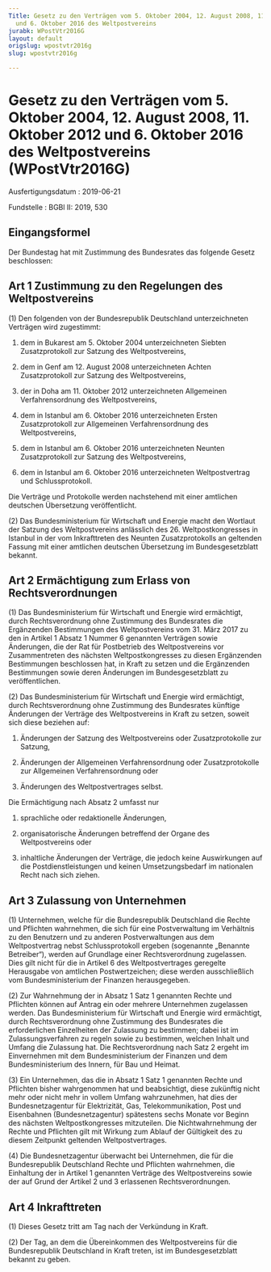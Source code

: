 ```yaml
---
Title: Gesetz zu den Verträgen vom 5. Oktober 2004, 12. August 2008, 11. Oktober 2012
  und 6. Oktober 2016 des Weltpostvereins
jurabk: WPostVtr2016G
layout: default
origslug: wpostvtr2016g
slug: wpostvtr2016g

---
```


# Gesetz zu den Verträgen vom 5. Oktober 2004, 12. August 2008, 11. Oktober 2012 und 6. Oktober 2016 des Weltpostvereins (WPostVtr2016G)

Ausfertigungsdatum
:   2019-06-21

Fundstelle
:   BGBl II: 2019, 530


## Eingangsformel

Der Bundestag hat mit Zustimmung des Bundesrates das folgende Gesetz
beschlossen:


## Art 1 Zustimmung zu den Regelungen des Weltpostvereins

(1) Den folgenden von der Bundesrepublik Deutschland unterzeichneten
Verträgen wird zugestimmt:

1.  dem in Bukarest am 5. Oktober 2004 unterzeichneten Siebten
    Zusatzprotokoll zur Satzung des Weltpostvereins,


2.  dem in Genf am 12. August 2008 unterzeichneten Achten Zusatzprotokoll
    zur Satzung des Weltpostvereins,


3.  der in Doha am 11. Oktober 2012 unterzeichneten Allgemeinen
    Verfahrensordnung des Weltpostvereins,


4.  dem in Istanbul am 6. Oktober 2016 unterzeichneten Ersten
    Zusatzprotokoll zur Allgemeinen Verfahrensordnung des Weltpostvereins,


5.  dem in Istanbul am 6. Oktober 2016 unterzeichneten Neunten
    Zusatzprotokoll zur Satzung des Weltpostvereins,


6.  dem in Istanbul am 6. Oktober 2016 unterzeichneten Weltpostvertrag und
    Schlussprotokoll.




Die Verträge und Protokolle werden nachstehend mit einer amtlichen
deutschen Übersetzung veröffentlicht.

(2) Das Bundesministerium für Wirtschaft und Energie macht den
Wortlaut der Satzung des Weltpostvereins anlässlich des 26.
Weltpostkongresses in Istanbul in der vom Inkrafttreten des Neunten
Zusatzprotokolls an geltenden Fassung mit einer amtlichen deutschen
Übersetzung im Bundesgesetzblatt bekannt.


## Art 2 Ermächtigung zum Erlass von Rechtsverordnungen

(1) Das Bundesministerium für Wirtschaft und Energie wird ermächtigt,
durch Rechtsverordnung ohne Zustimmung des Bundesrates die Ergänzenden
Bestimmungen des Weltpostvereins vom 31. März 2017 zu den in Artikel 1
Absatz 1 Nummer 6 genannten Verträgen sowie Änderungen, die der Rat
für Postbetrieb des Weltpostvereins vor Zusammentreten des nächsten
Weltpostkongresses zu diesen Ergänzenden Bestimmungen beschlossen hat,
in Kraft zu setzen und die Ergänzenden Bestimmungen sowie deren
Änderungen im Bundesgesetzblatt zu veröffentlichen.

(2) Das Bundesministerium für Wirtschaft und Energie wird ermächtigt,
durch Rechtsverordnung ohne Zustimmung des Bundesrates künftige
Änderungen der Verträge des Weltpostvereins in Kraft zu setzen, soweit
sich diese beziehen auf:


1.  Änderungen der Satzung des Weltpostvereins oder Zusatzprotokolle zur
    Satzung,


2.  Änderungen der Allgemeinen Verfahrensordnung oder Zusatzprotokolle zur
    Allgemeinen Verfahrensordnung oder


3.  Änderungen des Weltpostvertrages selbst.




Die Ermächtigung nach Absatz 2 umfasst nur


1.  sprachliche oder redaktionelle Änderungen,


2.  organisatorische Änderungen betreffend der Organe des Weltpostvereins
    oder


3.  inhaltliche Änderungen der Verträge, die jedoch keine Auswirkungen auf
    die Postdienstleistungen und keinen Umsetzungsbedarf im nationalen
    Recht nach sich ziehen.





## Art 3 Zulassung von Unternehmen

(1) Unternehmen, welche für die Bundesrepublik Deutschland die Rechte
und Pflichten wahrnehmen, die sich für eine Postverwaltung im
Verhältnis zu den Benutzern und zu anderen Postverwaltungen aus dem
Weltpostvertrag nebst Schlussprotokoll ergeben (sogenannte „Benannte
Betreiber“), werden auf Grundlage einer Rechtsverordnung zugelassen.
Dies gilt nicht für die in Artikel 6 des Weltpostvertrages geregelte
Herausgabe von amtlichen Postwertzeichen; diese werden ausschließlich
vom Bundesministerium der Finanzen herausgegeben.

(2) Zur Wahrnehmung der in Absatz 1 Satz 1 genannten Rechte und
Pflichten können auf Antrag ein oder mehrere Unternehmen zugelassen
werden. Das Bundesministerium für Wirtschaft und Energie wird
ermächtigt, durch Rechtsverordnung ohne Zustimmung des Bundesrates die
erforderlichen Einzelheiten der Zulassung zu bestimmen; dabei ist im
Zulassungsverfahren zu regeln sowie zu bestimmen, welchen Inhalt und
Umfang die Zulassung hat. Die Rechtsverordnung nach Satz 2 ergeht im
Einvernehmen mit dem Bundesministerium der Finanzen und dem
Bundesministerium des Innern, für Bau und Heimat.

(3) Ein Unternehmen, das die in Absatz 1 Satz 1 genannten Rechte und
Pflichten bisher wahrgenommen hat und beabsichtigt, diese zukünftig
nicht mehr oder nicht mehr in vollem Umfang wahrzunehmen, hat dies der
Bundesnetzagentur für Elektrizität, Gas, Telekommunikation, Post und
Eisenbahnen (Bundesnetzagentur) spätestens sechs Monate vor Beginn des
nächsten Weltpostkongresses mitzuteilen. Die Nichtwahrnehmung der
Rechte und Pflichten gilt mit Wirkung zum Ablauf der Gültigkeit des zu
diesem Zeitpunkt geltenden Weltpostvertrages.

(4) Die Bundesnetzagentur überwacht bei Unternehmen, die für die
Bundesrepublik Deutschland Rechte und Pflichten wahrnehmen, die
Einhaltung der in Artikel 1 genannten Verträge des Weltpostvereins
sowie der auf Grund der Artikel 2 und 3 erlassenen Rechtsverordnungen.


## Art 4 Inkrafttreten

(1) Dieses Gesetz tritt am Tag nach der Verkündung in Kraft.

(2) Der Tag, an dem die Übereinkommen des Weltpostvereins für die
Bundesrepublik Deutschland in Kraft treten, ist im Bundesgesetzblatt
bekannt zu geben.

